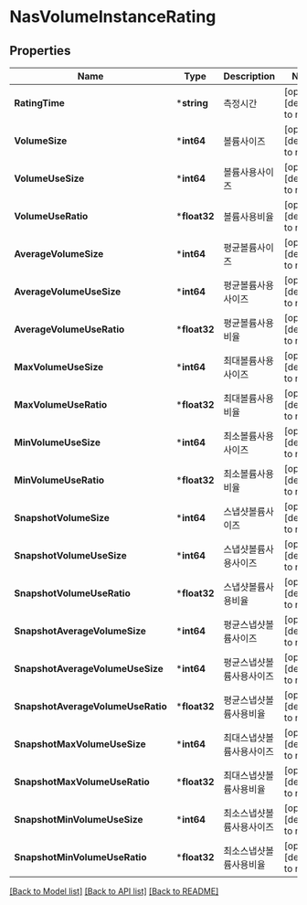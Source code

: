 # NasVolumeInstanceRating

## Properties
Name | Type | Description | Notes
------------ | ------------- | ------------- | -------------
**RatingTime** | ***string** | 측정시간 | [optional] [default to null]
**VolumeSize** | ***int64** | 볼륨사이즈 | [optional] [default to null]
**VolumeUseSize** | ***int64** | 볼륨사용사이즈 | [optional] [default to null]
**VolumeUseRatio** | ***float32** | 볼륨사용비율 | [optional] [default to null]
**AverageVolumeSize** | ***int64** | 평균볼륨사이즈 | [optional] [default to null]
**AverageVolumeUseSize** | ***int64** | 평균볼륨사용사이즈 | [optional] [default to null]
**AverageVolumeUseRatio** | ***float32** | 평균볼륨사용비율 | [optional] [default to null]
**MaxVolumeUseSize** | ***int64** | 최대볼륨사용사이즈 | [optional] [default to null]
**MaxVolumeUseRatio** | ***float32** | 최대볼륨사용비율 | [optional] [default to null]
**MinVolumeUseSize** | ***int64** | 최소볼륨사용사이즈 | [optional] [default to null]
**MinVolumeUseRatio** | ***float32** | 최소볼륨사용비율 | [optional] [default to null]
**SnapshotVolumeSize** | ***int64** | 스냅샷볼륨사이즈 | [optional] [default to null]
**SnapshotVolumeUseSize** | ***int64** | 스냅샷볼륨사용사이즈 | [optional] [default to null]
**SnapshotVolumeUseRatio** | ***float32** | 스냅샷볼륨사용비율 | [optional] [default to null]
**SnapshotAverageVolumeSize** | ***int64** | 평균스냅샷볼륨사이즈 | [optional] [default to null]
**SnapshotAverageVolumeUseSize** | ***int64** | 평균스냅샷볼륨사용사이즈 | [optional] [default to null]
**SnapshotAverageVolumeUseRatio** | ***float32** | 평균스냅샷볼륨사용비율 | [optional] [default to null]
**SnapshotMaxVolumeUseSize** | ***int64** | 최대스냅샷볼륨사용사이즈 | [optional] [default to null]
**SnapshotMaxVolumeUseRatio** | ***float32** | 최대스냅샷볼륨사용비율 | [optional] [default to null]
**SnapshotMinVolumeUseSize** | ***int64** | 최소스냅샷볼륨사용사이즈 | [optional] [default to null]
**SnapshotMinVolumeUseRatio** | ***float32** | 최소스냅샷볼륨사용비율 | [optional] [default to null]

[[Back to Model list]](../README.md#documentation-for-models) [[Back to API list]](../README.md#documentation-for-api-endpoints) [[Back to README]](../README.md)


